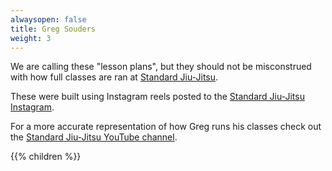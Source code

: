 ```yaml
---
alwaysopen: false
title: Greg Souders
weight: 3
---
```


We are calling these "lesson plans", but they should not be misconstrued with how full classes are ran at [Standard Jiu-Jitsu](https://www.standardjiujitsu.com/).

These were built using Instagram reels posted to the [Standard Jiu-Jitsu Instagram](https://www.instagram.com/standardjiujitsu). 

For a more accurate representation of how Greg runs his classes check out the [Standard Jiu-Jitsu YouTube channel](https://www.youtube.com/@standardjiu-jitsu6031).

{{% children %}}